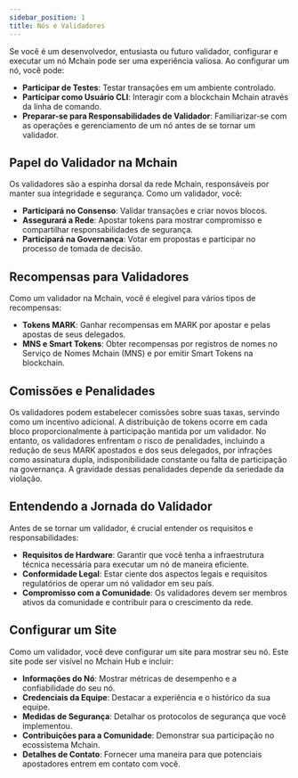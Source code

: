 ```yaml
---
sidebar_position: 1
title: Nós e Validadores
---
```


Se você é um desenvolvedor, entusiasta ou futuro validador, configurar e executar um nó Mchain pode ser uma experiência valiosa. Ao configurar um nó, você pode:

- **Participar de Testes**: Testar transações em um ambiente controlado.
- **Participar como Usuário CLI**: Interagir com a blockchain Mchain através da linha de comando.
- **Preparar-se para Responsabilidades de Validador**: Familiarizar-se com as operações e gerenciamento de um nó antes de se tornar um validador.

## Papel do Validador na Mchain

Os validadores são a espinha dorsal da rede Mchain, responsáveis ​​por manter sua integridade e segurança. Como um validador, você:

- **Participará no Consenso**: Validar transações e criar novos blocos.
- **Assegurará a Rede**: Apostar tokens para mostrar compromisso e compartilhar responsabilidades de segurança.
- **Participará na Governança**: Votar em propostas e participar no processo de tomada de decisão.

## Recompensas para Validadores

Como um validador na Mchain, você é elegível para vários tipos de recompensas:

- **Tokens MARK**: Ganhar recompensas em MARK por apostar e pelas apostas de seus delegados.
- **MNS e Smart Tokens**: Obter recompensas por registros de nomes no Serviço de Nomes Mchain (MNS) e por emitir Smart Tokens na blockchain.

## Comissões e Penalidades

Os validadores podem estabelecer comissões sobre suas taxas, servindo como um incentivo adicional. A distribuição de tokens ocorre em cada bloco proporcionalmente à participação mantida por um validador. No entanto, os validadores enfrentam o risco de penalidades, incluindo a redução de seus MARK apostados e dos seus delegados, por infrações como assinatura dupla, indisponibilidade constante ou falta de participação na governança. A gravidade dessas penalidades depende da seriedade da violação.

## Entendendo a Jornada do Validador

Antes de se tornar um validador, é crucial entender os requisitos e responsabilidades:

- **Requisitos de Hardware**: Garantir que você tenha a infraestrutura técnica necessária para executar um nó de maneira eficiente.
- **Conformidade Legal**: Estar ciente dos aspectos legais e requisitos regulatórios de operar um nó validador em seu país.
- **Compromisso com a Comunidade**: Os validadores devem ser membros ativos da comunidade e contribuir para o crescimento da rede.

## Configurar um Site

Como um validador, você deve configurar um site para mostrar seu nó. Este site pode ser visível no Mchain Hub e incluir:

- **Informações do Nó**: Mostrar métricas de desempenho e a confiabilidade do seu nó.
- **Credenciais da Equipe**: Destacar a experiência e o histórico da sua equipe.
- **Medidas de Segurança**: Detalhar os protocolos de segurança que você implementou.
- **Contribuições para a Comunidade**: Demonstrar sua participação no ecossistema Mchain.
- **Detalhes de Contato**: Fornecer uma maneira para que potenciais apostadores entrem em contato com você.